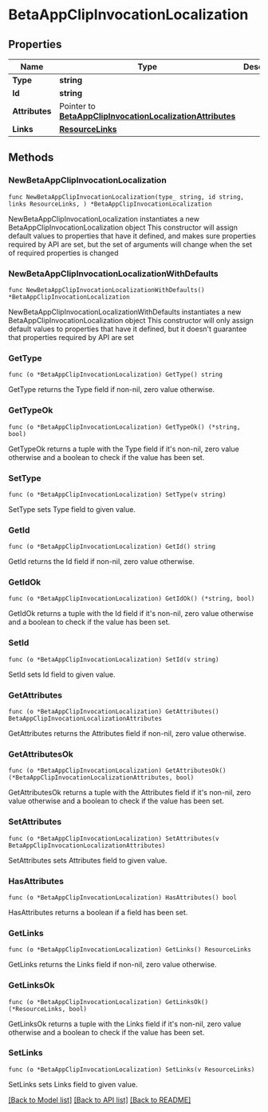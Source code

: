 # BetaAppClipInvocationLocalization

## Properties

Name | Type | Description | Notes
------------ | ------------- | ------------- | -------------
**Type** | **string** |  | 
**Id** | **string** |  | 
**Attributes** | Pointer to [**BetaAppClipInvocationLocalizationAttributes**](BetaAppClipInvocationLocalizationAttributes.md) |  | [optional] 
**Links** | [**ResourceLinks**](ResourceLinks.md) |  | 

## Methods

### NewBetaAppClipInvocationLocalization

`func NewBetaAppClipInvocationLocalization(type_ string, id string, links ResourceLinks, ) *BetaAppClipInvocationLocalization`

NewBetaAppClipInvocationLocalization instantiates a new BetaAppClipInvocationLocalization object
This constructor will assign default values to properties that have it defined,
and makes sure properties required by API are set, but the set of arguments
will change when the set of required properties is changed

### NewBetaAppClipInvocationLocalizationWithDefaults

`func NewBetaAppClipInvocationLocalizationWithDefaults() *BetaAppClipInvocationLocalization`

NewBetaAppClipInvocationLocalizationWithDefaults instantiates a new BetaAppClipInvocationLocalization object
This constructor will only assign default values to properties that have it defined,
but it doesn't guarantee that properties required by API are set

### GetType

`func (o *BetaAppClipInvocationLocalization) GetType() string`

GetType returns the Type field if non-nil, zero value otherwise.

### GetTypeOk

`func (o *BetaAppClipInvocationLocalization) GetTypeOk() (*string, bool)`

GetTypeOk returns a tuple with the Type field if it's non-nil, zero value otherwise
and a boolean to check if the value has been set.

### SetType

`func (o *BetaAppClipInvocationLocalization) SetType(v string)`

SetType sets Type field to given value.


### GetId

`func (o *BetaAppClipInvocationLocalization) GetId() string`

GetId returns the Id field if non-nil, zero value otherwise.

### GetIdOk

`func (o *BetaAppClipInvocationLocalization) GetIdOk() (*string, bool)`

GetIdOk returns a tuple with the Id field if it's non-nil, zero value otherwise
and a boolean to check if the value has been set.

### SetId

`func (o *BetaAppClipInvocationLocalization) SetId(v string)`

SetId sets Id field to given value.


### GetAttributes

`func (o *BetaAppClipInvocationLocalization) GetAttributes() BetaAppClipInvocationLocalizationAttributes`

GetAttributes returns the Attributes field if non-nil, zero value otherwise.

### GetAttributesOk

`func (o *BetaAppClipInvocationLocalization) GetAttributesOk() (*BetaAppClipInvocationLocalizationAttributes, bool)`

GetAttributesOk returns a tuple with the Attributes field if it's non-nil, zero value otherwise
and a boolean to check if the value has been set.

### SetAttributes

`func (o *BetaAppClipInvocationLocalization) SetAttributes(v BetaAppClipInvocationLocalizationAttributes)`

SetAttributes sets Attributes field to given value.

### HasAttributes

`func (o *BetaAppClipInvocationLocalization) HasAttributes() bool`

HasAttributes returns a boolean if a field has been set.

### GetLinks

`func (o *BetaAppClipInvocationLocalization) GetLinks() ResourceLinks`

GetLinks returns the Links field if non-nil, zero value otherwise.

### GetLinksOk

`func (o *BetaAppClipInvocationLocalization) GetLinksOk() (*ResourceLinks, bool)`

GetLinksOk returns a tuple with the Links field if it's non-nil, zero value otherwise
and a boolean to check if the value has been set.

### SetLinks

`func (o *BetaAppClipInvocationLocalization) SetLinks(v ResourceLinks)`

SetLinks sets Links field to given value.



[[Back to Model list]](../README.md#documentation-for-models) [[Back to API list]](../README.md#documentation-for-api-endpoints) [[Back to README]](../README.md)


